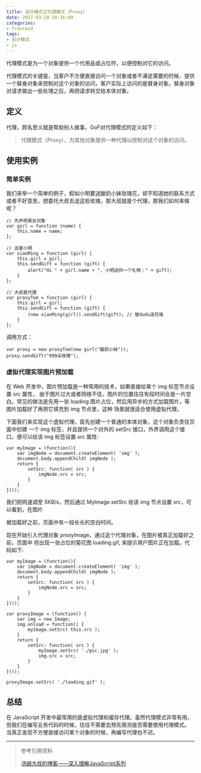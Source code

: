 ```yaml
---
title: 设计模式之代理模式（Proxy）
date: 2017-03-29 18:16:09
categories:
- frontend
tags:
- 设计模式
- js
---
```


代理模式是为一个对象提供一个代用品或占位符，以便控制对它的访问。

代理模式的关键是，当客户不方便直接访问一个对象或者不满足需要的时候，提供一个替身对象来控制对这个对象的访问，客户实际上访问的是替身对象。替身对象对请求做出一些处理之后，再把请求转交给本体对象。

## 定义

代理，顾名思义就是帮助别人做事，GoF对代理模式的定义如下：

> 代理模式（Proxy），为其他对象提供一种代理以控制对这个对象的访问。

<!--more-->

## 使用实例


### 简单实例

我们来举一个简单的例子，假如小明要送酸奶小妹玫瑰花，却不知道她的联系方式或者不好意思，想委托大叔去送这些玫瑰，那大叔就是个代理，那我们如何来做呢？

```
// 先声明美女对象
var girl = function (name) {
    this.name = name;
};

// 这是小明
var xiaoMing = function (girl) {
    this.girl = girl;
    this.sendGift = function (gift) {
        alert("Hi " + girl.name + ", 小明送你一个礼物：" + gift);
    }
};

// 大叔是代理
var proxyTom = function (girl) {
    this.girl = girl;
    this.sendGift = function (gift) {
        (new xiaoMing(girl)).sendGift(gift); // 替dudu送花咯
    }
};
```

调用方式：

```
var proxy = new proxyTom(new girl("酸奶小妹"));
proxy.sendGift("999朵玫瑰");
```

### 虚拟代理实现图片预加载

在 Web 开发中，图片预加载是一种常用的技术，如果直接给某个 img 标签节点设置 src 属性， 由于图片过大或者网络不佳，图片的位置往往有段时间会是一片空白。常见的做法是先用一张 loading 图片占位，然后用异步的方式加载图片，等图片加载好了再把它填充到 img 节点里，这种 场景就很适合使用虚拟代理。

下面我们来实现这个虚拟代理，首先创建一个普通的本体对象，这个对象负责往页面中创建 一个 img 标签，并且提供一个对外的 setSrc 接口，外界调用这个接口，便可以给该 img 标签设置
src 属性:

```
var myImage = (function(){
	var imgNode = document.createElement( 'img' );
	document.body.appendChild( imgNode );
	return {
		setSrc: function( src ) {
			imgNode.src = src;
		}
	}
})();
```
我们把网速调至 5KB/s，然后通过 MyImage.setSrc 给该 img 节点设置 src，可以看到，在图片

被加载好之前，页面中有一段长长的空白时间。

现在开始引入代理对象 proxyImage，通过这个代理对象，在图片被真正加载好之前，页面中
将出现一张占位的菊花图 loading.gif, 来提示用户图片正在加载。代码如下:

```
var myImage = (function(){
	var imgNode = document.createElement( 'img' );
	document.body.appendChild( imgNode );
	return {
		setSrc: function( src ) {
			imgNode.src = src;
		}
	}
})();

var proxyImage = (function() {
	var img = new Image;
	img.onload = function() {
		myImage.setSrc( this.src );
	}
	return {
		setSrc: function( src ) {
			myImage.setSrc( './pic.jpg' );
			img.src = src;
		}
	}
})();

proxyImage.setSrc( './loading.gif' );
```

## 总结

在 JavaScript 开发中最常用的是虚拟代理和缓存代理。虽然代理模式非常有用，但我们在编写业务代码的时候，往往不需要去预先猜测是否需要使用代理模式。 当真正发现不方便直接访问某个对象的时候，再编写代理也不迟。


-----

> 参考引用资料
>
> [汤姆大叔的博客——深入理解JavaScript系列](http://www.cnblogs.com/TomXu/archive/2011/12/15/2288411.html)
>
